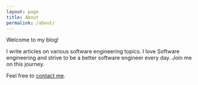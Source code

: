```yaml
---
layout: page
title: About
permalink: /about/
---
```


Welcome to my blog!

I write articles on various software engineering topics. I love Software engineering and strive to be a better software engineer every day. Join me on this journey.

Feel free to [contact me](/contact/).
